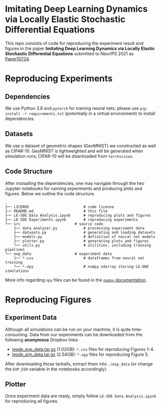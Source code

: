 # Imitating Deep Learning Dynamics via Locally Elastic Stochastic Differential Equations

This repo consists of code for reproducing the experiment result and figures in the paper
**Imitating Deep Learning Dynamics via Locally Elastic Stochastic Differential Equations**
submitted to NeurIPS 2021 as [Paper10724](https://openreview.net/forum?id=zEuLFJCRk4X).

# Reproducing Experiments
## Dependencies
 
 We use Python 3.8 and ``pytorch`` for training neural nets, please use 
 ``pip install -r requirements.txt`` (potentially in
 a virtual environment) to install dependencies.

## Datasets

  We use a dataset of geometric shapes (GeoMNIST) we constructed as well as CIFAR-10.
  GeoMNIST is lightweighted and will be generated when simulation runs; CIFAR-10 will
  be downloaded from ``torchvision``.

## Code Structure
  
  After instsalling the dependencies, one may navigate through the two
  Jupyter notebooks for running experiments and producing plots and figures.
  Below we outline the code structure.

```
.
├── LICENSE                         # code license
├── README.md                       # this file
├── LE-SDE Data Analysis.ipynb      # reproducing plots and figures
├── LE-SDE Experiments.ipynb        # reproducing experiments
└── src                         # source code
    ├── data_analyzer.py            # processing experiment data
    ├── datasets.py                 # generating and loading datasets
    ├── models.py                   # definition of neural net models
    ├── plotter.py                  # generating plots and figures
    └── utils.py                    # utilities, including training pipelines
└── exp_data                    # experiment data
    ├── *.csv                       # dataframes from neural net training
    └── *.npy                       # numpy.ndarray storing LE-ODE simulations
```

  More info regarding ``npy`` files can be found in the [``numpy`` documentation](https://numpy.org/doc/stable/reference/generated/numpy.lib.format.html).

# Reproducing Figures

## Experiment Data

  Although all simulations can be run on your machine, it is quite time-consuming.
  Data from our experiments can be downloaded from the following **anonymous** Dropbox links:
  
  - [lesde_exp_data.tar.gz](https://www.dropbox.com/s/kmn08oquefkxqvr/lesde_exp_data.tar.gz?dl=1) (1.02GB): ``*.csv`` files for reproducing Figures 1-4.
  - [lesde_sim_data.tar.gz](https://www.dropbox.com/s/q1ruxc674ye6b3b/lesde_sim_data.tar.gz?dl=1) (2.54GB): ``*.npy`` files for reproducing Figure 5.

  After downloading those tarballs, extract them into ``./exp_data`` (or change the ``EXP_DIR``
  variable in the notebooks accordingly).

  
## Plotter

  Once experiment data are ready, simply follow ``LE-SDE Data Analysis.ipynb`` for
  reproducing all figures.


